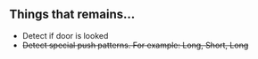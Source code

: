 ## Things that remains...

- Detect if door is looked
- ~~Detect special push patterns. 
    For example: Long, Short, Long~~
